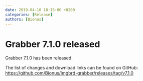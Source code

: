 ```yaml
---
date: 2019-04-18 18:15:00 +0200
categories: [Release]
authors: [Bionus]
---
```



# Grabber 7.1.0 released

Grabber 7.1.0 has been released.

The list of changes and download links can be found on GitHub:  
<https://github.com/Bionus/imgbrd-grabber/releases/tag/v7.1.0>